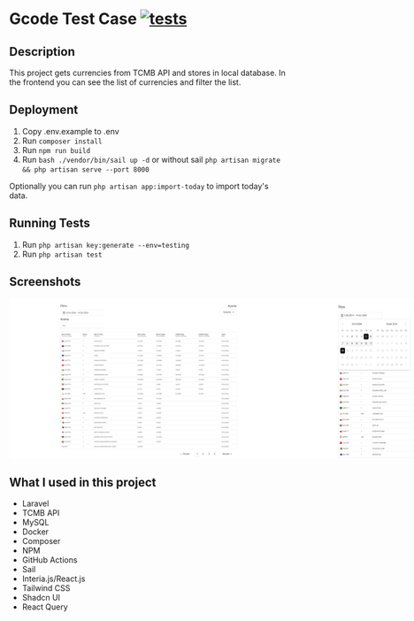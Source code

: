 # Gcode Test Case [![tests](https://github.com/Muharrem-Yildirim/gcode-test-case/actions/workflows/main.yml/badge.svg)](https://github.com/Muharrem-Yildirim/gcode-test-case/actions/workflows/main.yml)

## Description

This project gets currencies from TCMB API and stores in local database. In the frontend you can see the list of currencies and filter the list.

## Deployment

1. Copy .env.example to .env
2. Run `composer install`
3. Run `npm run build`
4. Run `bash ./vendor/bin/sail up -d` or without sail `php artisan migrate && php artisan serve --port 8000`

Optionally you can run `php artisan app:import-today` to import today's data.

## Running Tests

1. Run `php artisan key:generate --env=testing`
2. Run `php artisan test`

## Screenshots

<div style="display: flex; justify-content: space-between;">
    <img src="https://github.com/Muharrem-Yildirim/gcode-test-case/blob/main/screenshots/screenshot_1.png?raw=true" style="width: 100%; height: auto;"/>
    <img src="https://github.com/Muharrem-Yildirim/gcode-test-case/blob/main/screenshots/screenshot_2.png?raw=true"  style="width: 100%; height: auto;"/>
    <img src="https://github.com/Muharrem-Yildirim/gcode-test-case/blob/main/screenshots/screenshot_3.png?raw=true" style="width: 100%; height: auto;"/>
</div>

## What I used in this project

-   Laravel
-   TCMB API
-   MySQL
-   Docker
-   Composer
-   NPM
-   GitHub Actions
-   Sail
-   Interia.js/React.js
-   Tailwind CSS
-   Shadcn UI
-   React Query
